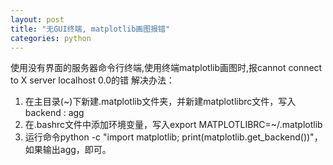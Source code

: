 ```yaml
---
layout: post
title: "无GUI终端, matplotlib画图报错"
categories: python
---
```



使用没有界面的服务器命令行终端,使用终端matplotlib画图时,报cannot connect to X server localhost 0.0的错 
解决办法： 

1. 在主目录(~)下新建.matplotlib文件夹，并新建matplotlibrc文件，写入backend : agg
2. 在.bashrc文件中添加环境变量，写入export MATPLOTLIBRC=~/.matplotlib
3. 运行命令python -c "import matplotlib; print(matplotlib.get_backend())"，如果输出agg，即可。